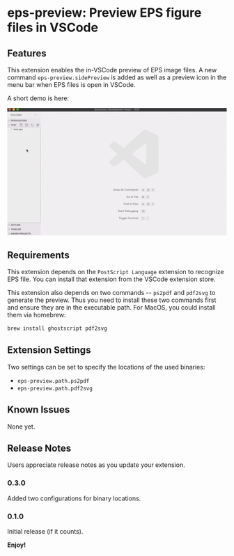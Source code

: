 # eps-preview: Preview EPS figure files in VSCode
## Features

This extension enables the in-VSCode preview of EPS image files.
A new command `eps-preview.sidePreview` is added as well as a preview icon in the menu bar when EPS files is open in VSCode.

A short demo is here:

![demo](demo/eps-preview-demo.gif)

## Requirements

This extension depends on the `PostScript Language` extension to recognize EPS file.
You can install that extension from the VSCode extension store.

This extension also depends on two commands -- `ps2pdf` and `pdf2svg` to generate the preview.
Thus you need to install these two commands first and ensure they are in the executable path.
For MacOS, you could install them via homebrew:

```sh
brew install ghostscript pdf2svg
```

## Extension Settings

Two settings can be set to specify the locations of the used binaries:

- `eps-preview.path.ps2pdf`
- `eps-preview.path.pdf2svg`

## Known Issues

None yet.

## Release Notes

Users appreciate release notes as you update your extension.

### 0.3.0

Added two configurations for binary locations.

### 0.1.0

Initial release (if it counts).

**Enjoy!**
